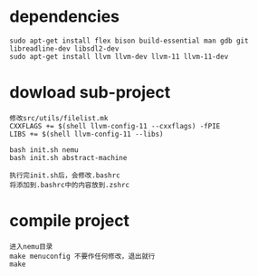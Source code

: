 # dependencies
```
sudo apt-get install flex bison build-essential man gdb git libreadline-dev libsdl2-dev 
sudo apt-get install llvm llvm-dev llvm-11 llvm-11-dev
```

# dowload sub-project
```
修改src/utils/filelist.mk
CXXFLAGS += $(shell llvm-config-11 --cxxflags) -fPIE
LIBS += $(shell llvm-config-11 --libs)

bash init.sh nemu 
bash init.sh abstract-machine

执行完init.sh后，会修改.bashrc
将添加到.bashrc中的内容放到.zshrc
```

# compile project
```
进入nemu目录
make menuconfig 不要作任何修改，退出就行
make
```
